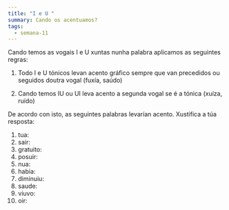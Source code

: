 ```yaml
---
title: "I e U "
summary: Cando os acentuamos?
tags:
  - semana-11
---
```


Cando temos as vogais I e U xuntas nunha palabra aplicamos as seguintes regras:

1. Todo I e U tónicos levan acento gráfico sempre que van precedidos ou seguidos
   doutra vogal (fuxía, saúdo)

2. Cando temos IU ou UI leva acento a segunda vogal se é a tónica (xuíza, ruído)

De acordo con isto, as seguintes palabras levarían acento. Xustifica a túa
resposta:

1. tua:
2. sair:
3. gratuito:
4. posuir:
5. nua:
6. habia:
7. diminuiu:
8. saude:
9. viuvo:
10. oir:

